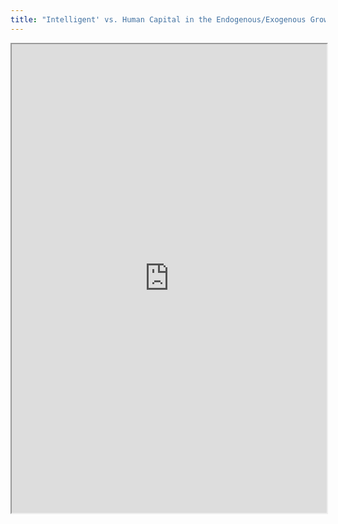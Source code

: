 ```yaml
---
title: "Intelligent' vs. Human Capital in the Endogenous/Exogenous Growth Debate"
---
```




<iframe height="750" width="100%" src="https://ewelton.github.io/ktest/wiki.html#Intelligent'%20vs.%20Human%20Capital%20in%20the%20Endogenous/Exogenous%20Growth%20Debate"></iframe>
